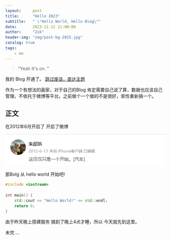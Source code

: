 ```yaml
---
layout:     post
title:      "Hello 2023"
subtitle:   " \"Hello World, Hello Blog\""
date:       2023-11-12 11:00:00
author:     "Zsk"
header-img: "img/post-bg-2015.jpg"
catalog: true
tags:
    - me
---
```


> “Yeah It's on. ”


我的 Blog 开通了。
[跳过废话，直达主题 ](#build) 

作为一个有想法的画家，对于自己的Blog 肯定需要自己说了算，数据也应该自己管理，不依托于微博等平台。之前做个一个做的不是很好，索性重新搞一个。


## 正文
<p id = "build"></p>


在2012年6月开启了 开启了微博

![图片描述](/img/in-post/first_weibo.jpg)







那Bolg 从 hello world 开始吧!

```cpp
#include <iostream>

int main() {
    std::cout << "Hello World!" << std::endl;
    return 0;
}
```

由于昨天晚上搭建服务 搞到了晚上4点才睡，所以 今天就先到这里。


未完 ...